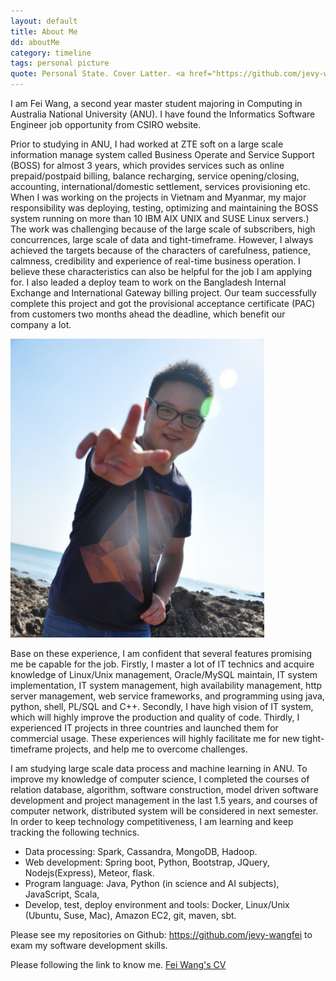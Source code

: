 ```yaml
---
layout: default
title: About Me
dd: aboutMe
category: timeline
tags: personal picture
quote: Personal State. Cover Latter. <a href="https://github.com/jevy-wangfei"> My Github </a>.
---
```


I am Fei Wang, a second year master student majoring in Computing in Australia National University (ANU). I have found the Informatics Software Engineer job opportunity from CSIRO website.

Prior to studying in ANU, I had worked at ZTE soft on a large scale information manage system called Business Operate and Service Support (BOSS) for almost 3 years, which provides services such as online prepaid/postpaid billing, balance recharging, service opening/closing, accounting, international/domestic settlement, services provisioning etc. When I was working on the projects in Vietnam and Myanmar, my major responsibility was deploying, testing, optimizing and maintaining the BOSS system running on more than 10 IBM AIX UNIX and SUSE Linux servers.) The work was challenging because of the large scale of subscribers, high concurrences, large scale of data and tight-timeframe. However, I always achieved the targets because of the characters of carefulness, patience, calmness, credibility and experience of real-time business operation. I believe these characteristics can also be helpful for the job I am applying for.
I also leaded a deploy team to work on the Bangladesh Internal Exchange and International Gateway billing project. Our team successfully complete this project and got the provisional acceptance certificate (PAC) from customers two months ahead the deadline, which benefit our company a lot.

<img src="../img/me.jpg" />

Base on these experience, I am confident that several features promising me be capable for the job. Firstly, I master a lot of IT technics and acquire knowledge of Linux/Unix management, Oracle/MySQL maintain, IT system implementation, IT system management, high availability management, http server management, web service frameworks, and programming using java, python, shell, PL/SQL and C++. Secondly, I have high vision of IT system, which will highly improve the production and quality of code. Thirdly, I experienced IT projects in three countries and launched them for commercial usage. These experiences will highly facilitate me for new tight-timeframe projects, and help me to overcome challenges.

I am studying large scale data process and machine learning in ANU. To improve my knowledge of computer science, I completed the courses of relation database, algorithm, software construction, model driven software development and project management in the last 1.5 years, and courses of computer network, distributed system will be considered in next semester.
In order to keep technology competitiveness, I am learning and keep tracking the following technics.

*	Data processing: Spark, Cassandra, MongoDB, Hadoop.
*	Web development: Spring boot, Python, Bootstrap, JQuery, Nodejs(Express), Meteor, flask.
*	Program language: Java, Python (in science and AI subjects), JavaScript, Scala,
*	Develop, test, deploy environment and tools:  Docker, Linux/Unix (Ubuntu, Suse, Mac), Amazon EC2, git, maven, sbt.

Please see my repositories on Github: <a href="https://github.com/jevy-wangfei">https://github.com/jevy-wangfei</a> to exam my software development skills.

Please following the link to know me. <a href="./pdf/personal.pdf">Fei Wang's CV</a>
